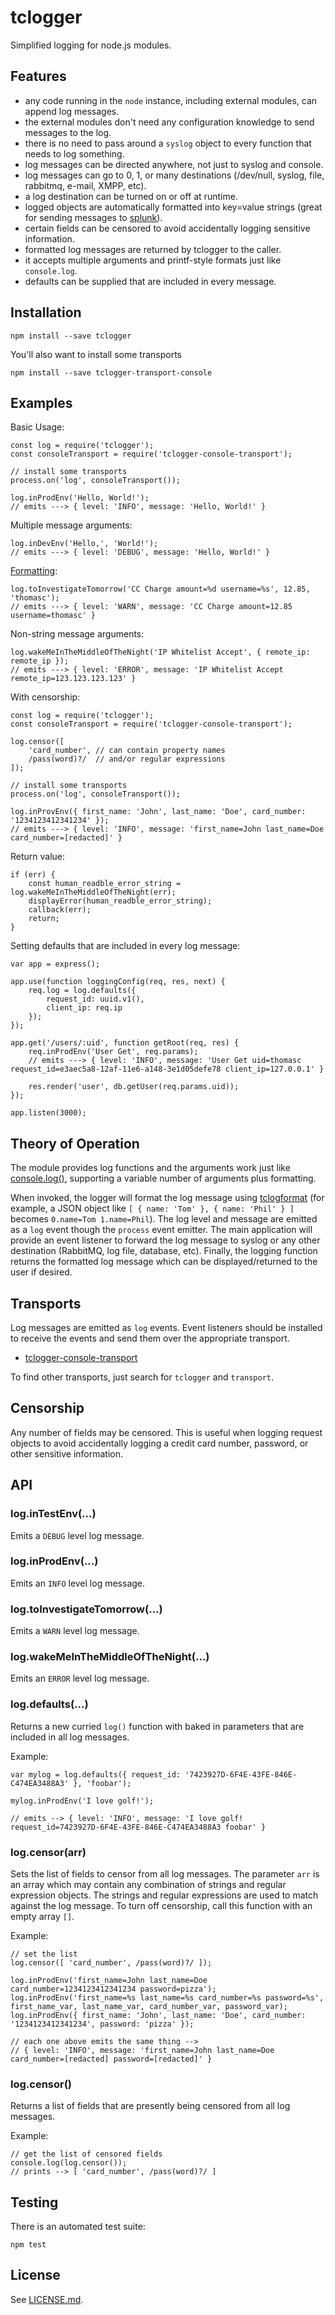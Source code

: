 # tclogger

Simplified logging for node.js modules.

## Features

* any code running in the `node` instance, including external modules, can append log messages.
* the external modules don't need any configuration knowledge to send messages to the log.
* there is no need to pass around a `syslog` object to every function that needs to log something.
* log messages can be directed anywhere, not just to syslog and console.
* log messages can go to 0, 1, or many destinations (/dev/null, syslog, file, rabbitmq, e-mail, XMPP, etc).
* a log destination can be turned on or off at runtime.
* logged objects are automatically formatted into key=value strings (great for sending messages to [splunk](http://www.splunk.com/)).
* certain fields can be censored to avoid accidentally logging sensitive information.
* formatted log messages are returned by tclogger to the caller.
* it accepts multiple arguments and printf-style formats just like `console.log`.
* defaults can be supplied that are included in every message.

## Installation

```
npm install --save tclogger
```

You'll also want to install some transports
```
npm install --save tclogger-transport-console
```

## Examples

Basic Usage:

    const log = require('tclogger');
    const consoleTransport = require('tclogger-console-transport');

    // install some transports
    process.on('log', consoleTransport());
    
    log.inProdEnv('Hello, World!');
    // emits ---> { level: 'INFO', message: 'Hello, World!' }


Multiple message arguments:

    log.inDevEnv('Hello,', 'World!');
    // emits ---> { level: 'DEBUG', message: 'Hello, World!' }

[Formatting](http://nodejs.org/api/util.html#util_util_format_format):

    log.toInvestigateTomorrow('CC Charge amount=%d username=%s', 12.85, 'thomasc');
    // emits ---> { level: 'WARN', message: 'CC Charge amount=12.85 username=thomasc' }

Non-string message arguments:

    log.wakeMeInTheMiddleOfTheNight('IP Whitelist Accept', { remote_ip: remote_ip });
    // emits ---> { level: 'ERROR', message: 'IP Whitelist Accept remote_ip=123.123.123.123' }

With censorship:

    const log = require('tclogger');
    const consoleTransport = require('tclogger-console-transport');

    log.censor([
        'card_number', // can contain property names
        /pass(word)?/  // and/or regular expressions
    ]);

    // install some transports
    process.on('log', consoleTransport());
    
    log.inProvEnv({ first_name: 'John', last_name: 'Doe', card_number: '1234123412341234' });
    // emits ---> { level: 'INFO', message: 'first_name=John last_name=Doe card_number=[redacted]' }

Return value:

    if (err) {
        const human_readble_error_string = log.wakeMeInTheMiddleOfTheNight(err);
        displayError(human_readble_error_string);
        callback(err);
        return;
    }

Setting defaults that are included in every log message:

    var app = express();

    app.use(function loggingConfig(req, res, next) {
        req.log = log.defaults({
            request_id: uuid.v1(),
            client_ip: req.ip
        });
    });

    app.get('/users/:uid', function getRoot(req, res) {
        req.inProdEnv('User Get', req.params);
        // emits ---> { level: 'INFO', message: 'User Get uid=thomasc request_id=e3aec5a8-12af-11e6-a148-3e1d05defe78 client_ip=127.0.0.1' }

        res.render('user', db.getUser(req.params.uid));
    });

    app.listen(3000);

## Theory of Operation

The module provides log functions and the arguments work just like [console.log()](https://nodejs.org/api/console.html#console_console_log_data),
supporting a variable number of arguments plus formatting.

When invoked, the logger will format the log message using [tclogformat](https://github.com/tcort/tclogformat)
(for example, a JSON object like `[ { name: 'Tom' }, { name: 'Phil' } ]` becomes `0.name=Tom 1.name=Phil`).
The log level and message are emitted as a `log` event though the `process` event emitter. The main
application will provide an event listener to forward the log message to syslog or any other destination
(RabbitMQ, log file, database, etc). Finally, the logging function returns the formatted log message
which can be displayed/returned to the user if desired.

## Transports

Log messages are emitted as `log` events. Event listeners should be installed to receive the events and send them over
the appropriate transport.

* [tclogger-console-transport](https://github.com/tcort/tclogger-console-transport)

To find other transports, just search for `tclogger` and `transport`.

## Censorship

Any number of fields may be censored. This is useful when logging request objects to avoid accidentally logging
a credit card number, password, or other sensitive information.

## API

### log.inTestEnv(...)

Emits a `DEBUG` level log message.

### log.inProdEnv(...)

Emits an `INFO` level log message.

### log.toInvestigateTomorrow(...)

Emits a `WARN` level log message.

### log.wakeMeInTheMiddleOfTheNight(...)

Emits an `ERROR` level log message.

### log.defaults(...)

Returns a new curried `log()` function with baked in parameters that are included in all log messages.

Example:

    var mylog = log.defaults({ request_id: '7423927D-6F4E-43FE-846E-C474EA3488A3' }, 'foobar');

    mylog.inProdEnv('I love golf!');

    // emits --> { level: 'INFO', message: 'I love golf! request_id=7423927D-6F4E-43FE-846E-C474EA3488A3 foobar' }


### log.censor(arr)

Sets the list of fields to censor from all log messages. The parameter `arr` is an array which may contain any combination of strings and regular expression objects. The strings and regular expressions are used to match against the log message. To turn off censorship, call this function with an empty array `[]`.

Example:

    // set the list
    log.censor([ 'card_number', /pass(word)?/ ]);

    log.inProdEnv('first_name=John last_name=Doe card_number=1234123412341234 password=pizza');
    log.inProdEnv('first_name=%s last_name=%s card_number=%s password=%s', first_name_var, last_name_var, card_number_var, password_var);
    log.inProdEnv({ first_name: 'John', last_name: 'Doe', card_number: '1234123412341234', password: 'pizza' });

    // each one above emits the same thing -->
    // { level: 'INFO', message: 'first_name=John last_name=Doe card_number=[redacted] password=[redacted]' }

### log.censor()

Returns a list of fields that are presently being censored from all log messages.

Example:

    // get the list of censored fields
    console.log(log.censor());
    // prints --> [ 'card_number', /pass(word)?/ ]

## Testing

There is an automated test suite:

    npm test

## License

See [LICENSE.md](https://github.com/tcort/tclogger/blob/master/LICENCE.md).
